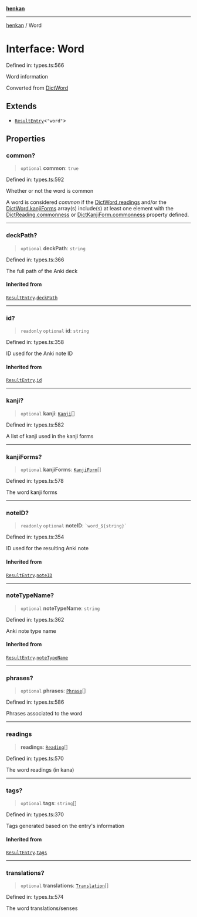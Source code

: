 [**henkan**](../README.md)

***

[henkan](../README.md) / Word

# Interface: Word

Defined in: types.ts:566

Word information

Converted from [DictWord](DictWord.md)

## Extends

- [`ResultEntry`](ResultEntry.md)\<`"word"`\>

## Properties

### common?

> `optional` **common**: `true`

Defined in: types.ts:592

Whether or not the word is common

A word is considered *common* if the [DictWord.readings](DictWord.md#readings) and/or the [DictWord.kanjiForms](DictWord.md#kanjiforms) array(s) include(s) at least one element with the [DictReading.commonness](DictReading.md#commonness) or [DictKanjiForm.commonness](DictKanjiForm.md#commonness) property defined.

***

### deckPath?

> `optional` **deckPath**: `string`

Defined in: types.ts:366

The full path of the Anki deck

#### Inherited from

[`ResultEntry`](ResultEntry.md).[`deckPath`](ResultEntry.md#deckpath)

***

### id?

> `readonly` `optional` **id**: `string`

Defined in: types.ts:358

ID used for the Anki note ID

#### Inherited from

[`ResultEntry`](ResultEntry.md).[`id`](ResultEntry.md#id)

***

### kanji?

> `optional` **kanji**: [`Kanji`](Kanji.md)[]

Defined in: types.ts:582

A list of kanji used in the kanji forms

***

### kanjiForms?

> `optional` **kanjiForms**: [`KanjiForm`](KanjiForm.md)[]

Defined in: types.ts:578

The word kanji forms

***

### noteID?

> `readonly` `optional` **noteID**: `` `word_${string}` ``

Defined in: types.ts:354

ID used for the resulting Anki note

#### Inherited from

[`ResultEntry`](ResultEntry.md).[`noteID`](ResultEntry.md#noteid)

***

### noteTypeName?

> `optional` **noteTypeName**: `string`

Defined in: types.ts:362

Anki note type name

#### Inherited from

[`ResultEntry`](ResultEntry.md).[`noteTypeName`](ResultEntry.md#notetypename)

***

### phrases?

> `optional` **phrases**: [`Phrase`](Phrase.md)[]

Defined in: types.ts:586

Phrases associated to the word

***

### readings

> **readings**: [`Reading`](Reading.md)[]

Defined in: types.ts:570

The word readings (in kana)

***

### tags?

> `optional` **tags**: `string`[]

Defined in: types.ts:370

Tags generated based on the entry's information

#### Inherited from

[`ResultEntry`](ResultEntry.md).[`tags`](ResultEntry.md#tags)

***

### translations?

> `optional` **translations**: [`Translation`](Translation.md)[]

Defined in: types.ts:574

The word translations/senses
